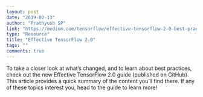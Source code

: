 ```yaml
---
layout: post
date: "2019-02-13"
author: "Prathyush SP"
link: "https://medium.com/tensorflow/effective-tensorflow-2-0-best-practices-and-whats-changed-a0ca48767aff"
type: "Resource"
title: "Effective TensorFlow 2.0"
tags: ""
comments: true
---
```

To take a closer look at what’s changed, and to learn about best practices, check out the new Effective TensorFlow 2.0 guide (published on GitHub). This article provides a quick summary of the content you’ll find there. If any of these topics interest you, head to the guide to learn more!